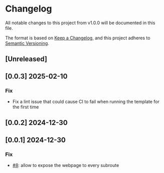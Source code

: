 # Changelog
All notable changes to this project from v1.0.0 will be documented in this file.

The format is based on [Keep a Changelog](https://keepachangelog.com/en/1.0.0/),
and this project adheres to [Semantic Versioning](https://semver.org/spec/v2.0.0.html).

## [Unreleased]

## [0.0.3] 2025-02-10

### Fix

- Fix a lint issue that could cause CI to fail when running the template for the first time

## [0.0.2] 2024-12-30

## [0.0.1] 2024-12-30

### Fix

- [#8](https://github.com/mia-platform/ai-rag-template-chat/pull/8): allow to expose the webpage to every subroute
